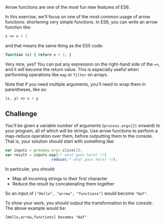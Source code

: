 Arrow functions are one of the most fun new features of ES6.

In this exercise, we'll focus on one of the most common usage of arrow functions: shortening very simple functions. In ES6, you can write an arrow function like:

```js
x => x + 1
```

and that means the same thing as the ES5 code:

```js
function (x) { return x + 1; }
```

Very nice, yes? You can put any expression on the right-hand side of the `=>`, and it will become the return value. This is especially useful when performing operations like `map` or `filter` on arrays.

Note that if you need multiple arguments, you'll need to wrap them in parentheses, like so:

```js
(x, y) => x + y
```

## Challenge

You'll be given a variable number of arguments (`process.argv[2]` onward) to your program, all of which will be strings. Use arrow functions to perform a map-reduce operation over them, before outputting them to the console. That is, your solution should start with something like:

```js
var inputs = process.argv.slice(2);
var result = inputs.map(/* what goes here? */)
                    .reduce(/* what goes here? */);
```

In particular, you should:

- Map all incoming strings to their first character
- Reduce the result by concatenating them together

So an input of `["Hello", "arrow", "functions"]` would become `"Haf"`.

To show your work, you should output the transformation to the console. The above example would be:

```
[Hello,arrow,functions] becomes "Haf"
```
